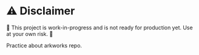 # ⚠️ Disclaimer
🚧 This project is work-in-progress and is not ready for production yet. Use at your own risk. 🚧

Practice about arkworks repo.